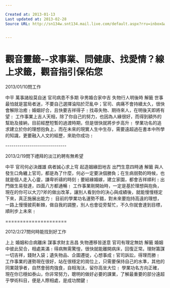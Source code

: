 ```yaml
---

Created at: 2013-01-13
Last updated at: 2013-02-28
Source URL: http://sn134w.snt134.mail.live.com/default.aspx?rru=inbox&wlexpid=957E97CC5B80485BB2C11FBFB9E0F9E8&wlrefapp=2#n=623131991&rru=inbox&fid=1&fav=1&mid=4a75016c-5af6-11e2-9cfc-00215ad81950


---
```


# 觀音靈籤--求事業、問健康、找愛情？線上求籤，觀音指引保佑您


2013/01/10問工作

中平
萬事諸般莫自迷 官司病患不多期 孕男婚合家中吉 失物行人明後時
解籤
世事最怕就是當局者迷，不要自己選擇淪陷於茫亂中；官司、病痛不會持續太久，很快會解除治癒﹗婚姻好合，且快要吉祥得子﹗找尋失物、期待來人，在明後天即將有望﹗
工作事業上吉人天相，除了你自己的努力，也因為人緣很好，而得到額外的幫助及接納，目前經歷短暫的過渡時期，但是很快就將步步高升﹗
學業功名的追求建立於你的理想抱負上，而在未來的現實人生中生存，需要遠超過在書本中所學的知識，更要融入人文的經歷，來助你成功﹗ 

\------------------------------

2013/2/19問下禮拜的淡江約聘有無希望

中平
官司何必決雌雄 病者誠心求上穹 起造姻緣田地吉 出門生意四時通
解籤
與人發生口角纏上官司，都是為了什麼，何必一定要決個勝負；在生病弱勢的時候，也就是個人走入心靈，謙卑祈禱的時刻﹗要結緣婚嫁，建立家園，都會吉祥順利﹗出門做生易發達，四面八方都通暢﹗
工作事業剛開始時，一定是基於理想與抱負，現在的你可以大刀?斧的做出改革，讓別人看到你的決心與成績後，就能慢慢穩定下來，真正施展出能力﹗
目前的學業功名運勢不錯，對未來要抱持高遠的理想，一路上慢慢披荊斬棘，做自我的調整，別人也會從旁幫忙，不久你就會達到目標，順利步上未來﹗ 

\=====================

2012/2/27問何時能找到好工作

上上
婚姻和合病離床 謀事求財主吉昌 失物遷移皆遂意 官司有理定無妨
解籤
婚姻中彼此契合，相處美滿﹗得病無需驚惶，很快就能離開病床，回復正常。理財籌謀一切吉祥，錢財入袋；遺失物品、企圖遷徙，心想事成﹗官司訴訟，得理而勝﹗
工作事業的運勢現在很好，站在很穩定的崗位上，只需要保持自己的水準，其他的同業競爭者，自然會弱肉強食，自相淘汰，留你高坐大位﹗
學業功名方向正確，現在你已穩如泰山，你非常努力，聰明的做好必要的課業，了解最重要的部分遠超乎學術科目，便是人際相處，是成功關鍵﹗

